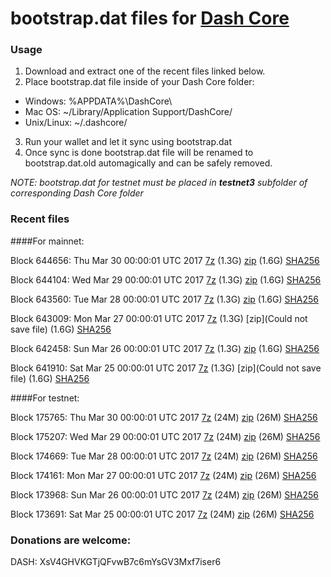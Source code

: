 # bootstrap.dat files for [Dash Core](https://www.dash.org)

### Usage

1. Download and extract one of the recent files linked below.
2. Place bootstrap.dat file inside of your Dash Core folder:
 - Windows: %APPDATA%\DashCore\
 - Mac OS: ~/Library/Application Support/DashCore/
 - Unix/Linux: ~/.dashcore/
3. Run your wallet and let it sync using bootstrap.dat
4. Once sync is done bootstrap.dat file will be renamed to bootstrap.dat.old automagically and can be safely removed.

_NOTE: bootstrap.dat for testnet must be placed in **testnet3** subfolder of corresponding Dash Core folder_

### Recent files

####For mainnet:

Block 644656: Thu Mar 30 00:00:01 UTC 2017 [7z](https://transfer.sh/11mQcN/bootstrap.dat.20170330.7z) (1.3G) [zip](https://transfer.sh/PkiTP/bootstrap.dat.20170330.zip) (1.6G) [SHA256](https://transfer.sh/139J9v/sha256.txt)

Block 644104: Wed Mar 29 00:00:01 UTC 2017 [7z](https://transfer.sh/hgCTd/bootstrap.dat.20170329.7z) (1.3G) [zip](https://transfer.sh/3PqI6/bootstrap.dat.20170329.zip) (1.6G) [SHA256](https://transfer.sh/16hGc1/sha256.txt)

Block 643560: Tue Mar 28 00:00:01 UTC 2017 [7z](https://transfer.sh/npOjr/bootstrap.dat.20170328.7z) (1.3G) [zip](https://transfer.sh/UoRIU/bootstrap.dat.20170328.zip) (1.6G) [SHA256](https://transfer.sh/14e4qe/sha256.txt)

Block 643009: Mon Mar 27 00:00:01 UTC 2017 [7z](https://transfer.sh/nceWz/bootstrap.dat.20170327.7z) (1.3G) [zip](Could not save file) (1.6G) [SHA256](https://transfer.sh/E5rFn/sha256.txt)

Block 642458: Sun Mar 26 00:00:01 UTC 2017 [7z](https://transfer.sh/164uhT/bootstrap.dat.20170326.7z) (1.3G) [zip](https://transfer.sh/tUoF6/bootstrap.dat.20170326.zip) (1.6G) [SHA256](https://transfer.sh/qKQso/sha256.txt)

Block 641910: Sat Mar 25 00:00:01 UTC 2017 [7z](https://transfer.sh/8sX8a/bootstrap.dat.20170325.7z) (1.3G) [zip](Could not save file) (1.6G) [SHA256](https://transfer.sh/wXFQj/sha256.txt)

####For testnet:

Block 175765: Thu Mar 30 00:00:01 UTC 2017 [7z](https://transfer.sh/14YLIa/bootstrap.dat.20170330.7z) (24M) [zip](https://transfer.sh/fuVtq/bootstrap.dat.20170330.zip) (26M) [SHA256](https://transfer.sh/xBCMY/sha256.txt)

Block 175207: Wed Mar 29 00:00:01 UTC 2017 [7z](https://transfer.sh/jDOCu/bootstrap.dat.20170329.7z) (24M) [zip](https://transfer.sh/lXKd1/bootstrap.dat.20170329.zip) (26M) [SHA256](https://transfer.sh/8H592/sha256.txt)

Block 174669: Tue Mar 28 00:00:01 UTC 2017 [7z](https://transfer.sh/i32aS/bootstrap.dat.20170328.7z) (24M) [zip](https://transfer.sh/lsNIj/bootstrap.dat.20170328.zip) (26M) [SHA256](https://transfer.sh/anGNh/sha256.txt)

Block 174161: Mon Mar 27 00:00:01 UTC 2017 [7z](https://transfer.sh/QESLk/bootstrap.dat.20170327.7z) (24M) [zip](https://transfer.sh/N953Q/bootstrap.dat.20170327.zip) (26M) [SHA256](https://transfer.sh/14bQKo/sha256.txt)

Block 173968: Sun Mar 26 00:00:01 UTC 2017 [7z](https://transfer.sh/ZjzDv/bootstrap.dat.20170326.7z) (24M) [zip](https://transfer.sh/TYEFk/bootstrap.dat.20170326.zip) (26M) [SHA256](https://transfer.sh/pcEdJ/sha256.txt)

Block 173691: Sat Mar 25 00:00:01 UTC 2017 [7z](https://transfer.sh/vrU5z/bootstrap.dat.20170325.7z) (24M) [zip](https://transfer.sh/ac22p/bootstrap.dat.20170325.zip) (26M) [SHA256](https://transfer.sh/Klf0x/sha256.txt)

### Donations are welcome:

DASH: XsV4GHVKGTjQFvwB7c6mYsGV3Mxf7iser6
